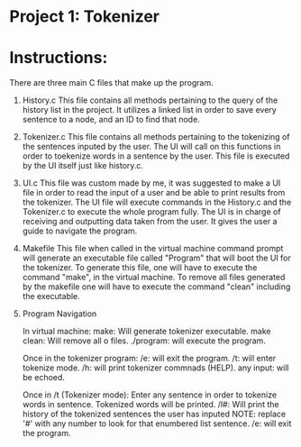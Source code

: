 Project 1: Tokenizer
====================
# Instructions:

There are three main C files that make up the program.

1) History.c
    This file contains all methods pertaining to the query of the history list in the project. 
    It utilizes a linked list in order to save every sentence to a node, and an ID to find that node. 

2) Tokenizer.c
    This file contains all methods pertaining to the tokenizing of the sentences inputed by the user. 
    The UI will call on this functions in order to toekenize words in a sentence by the user. 
    This file is executed by the UI itself just like history.c. 

3) UI.c
    This file was custom made by me, it was suggested to make a UI file in order to read the input of a user and be able to print results from the tokenizer. The UI file will execute commands in the History.c and the Tokenizer.c to execute the whole program fully. The UI is in charge of receiving and outputting data taken from the user. It gives the user a guide to navigate the program.

4) Makefile
    This file when called in the virtual machine command prompt will generate an executable file called "Program" that will boot the UI for the tokenizer. To generate this file, one will have to execute the command "make", in the virtual machine. To remove all files generated by the makefile one will have to execute the command "clean" including the executable. 

4) Program Navigation

    In virtual machine:
        make: Will generate tokenizer executable.
        make clean: Will remove all o files.
        ./program: will execute the program.

    Once in the tokenizer program:
        /e: will exit the program.
        /t: will enter tokenize mode.
        /h: will print tokenizer commnads (HELP).
        any input: will be echoed.

    Once in /t (Tokenizer mode):
        Enter any sentence in order to tokenize words in sentence.
        Tokenized words will be printed. 
        /l#: Will print the history of the tokenized sentences the user has inputed
            NOTE: replace '#' with any number to look for that enumbered list sentence.
        /e: will exit the program.

